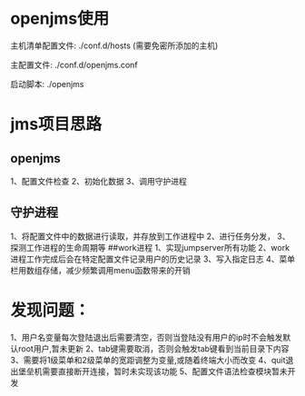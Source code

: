 
# openjms使用
  主机清单配置文件: ./conf.d/hosts (需要免密所添加的主机)
  
  主配置文件: ./conf.d/openjms.conf
  
  启动脚本: ./openjms

# jms项目思路
## openjms 
  1、配置文件检查
  2、初始化数据
  3、调用守护进程
## 守护进程
  1、将配置文件中的数据进行读取，并存放到工作进程中
  2、进行任务分发，
  3、探测工作进程的生命周期等
##work进程
  1、实现jumpserver所有功能
  2、work进程工作完成后会在特定配置文件记录用户的历史记录
  3、写入指定日志
  4、菜单栏用数组存储，减少频繁调用menu函数带来的开销



# 发现问题：
  1、用户名变量每次登陆退出后需要清空，否则当登陆没有用户的ip时不会触发默认root用户,暂未更新
  2、tab键需要取消，否则会触发tab键看到当前目录下内容
  3、需要将1级菜单和2级菜单的宽距调整为变量,或随着终端大小而改变
  4、quit退出堡垒机需要直接断开连接，暂时未实现该功能
  5、配置文件语法检查模块暂未开发
